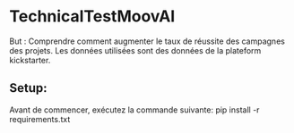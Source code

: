# TechnicalTestMoovAI
But : Comprendre comment augmenter le taux de réussite des campagnes des projets. Les données utilisées sont des données de la plateform kickstarter.

## Setup:
Avant de commencer, exécutez la commande suivante:
  pip install -r requirements.txt
